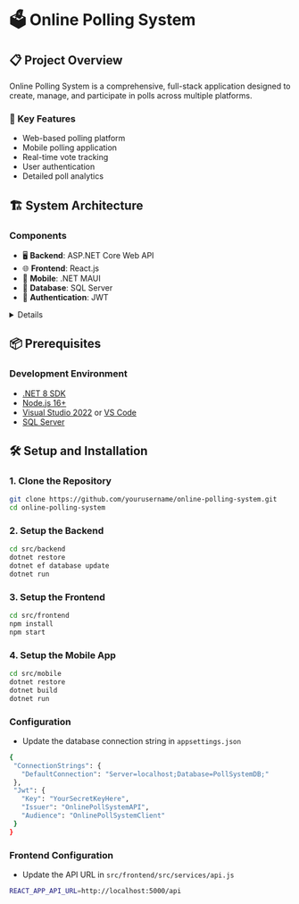 # 🗳️ Online Polling System

## 📋 Project Overview

Online Polling System is a comprehensive, full-stack application designed to create, manage, and participate in polls across multiple platforms.

### 🚀 Key Features
- Web-based polling platform
- Mobile polling application
- Real-time vote tracking
- User authentication
- Detailed poll analytics

## 🏗️ System Architecture

### Components
- 🖥️ **Backend**: ASP.NET Core Web API
- 🌐 **Frontend**: React.js
- 📱 **Mobile**: .NET MAUI
- 💾 **Database**: SQL Server
- 🔐 **Authentication**: JWT


<details>
/\ | | __ | | __ | |_ | | ___ | |__ () __ ___ //\| |/  | '_ \ / _ | ' | |/ _ | ' | | '_ / | / _ \ | (| | | | | (| | | | | | () | | | | | | | _
_/ _/|_,|| ||_,|| |||_/|| |||| ||__/
</details>

## 📦 Prerequisites

### Development Environment
- [.NET 8 SDK](https://dotnet.microsoft.com/download/dotnet/7.0)
- [Node.js 16+](https://nodejs.org/)
- [Visual Studio 2022](https://visualstudio.microsoft.com/) or [VS Code](https://code.visualstudio.com/)
- [SQL Server](https://www.microsoft.com/en-us/sql-server/sql-server-downloads)

## 🛠️ Setup and Installation

### 1. Clone the Repository
```bash
git clone https://github.com/yourusername/online-polling-system.git
cd online-polling-system
```

### 2. Setup the Backend
```bash
cd src/backend
dotnet restore
dotnet ef database update
dotnet run
```

### 3. Setup the Frontend
```bash
cd src/frontend
npm install
npm start
``` 

### 4. Setup the Mobile App
```bash
cd src/mobile
dotnet restore
dotnet build
dotnet run
```

### Configuration
- Update the database connection string in `appsettings.json`
 ```bash
 {
  "ConnectionStrings": {
    "DefaultConnection": "Server=localhost;Database=PollSystemDB;"
  },
  "Jwt": {
    "Key": "YourSecretKeyHere",
    "Issuer": "OnlinePollSystemAPI",
    "Audience": "OnlinePollSystemClient"
  }
}
```

### Frontend Configuration
- Update the API URL in `src/frontend/src/services/api.js`
```bash
REACT_APP_API_URL=http://localhost:5000/api
```

